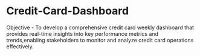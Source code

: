 # Credit-Card-Dashboard
Objective - 
To develop a comprehensive credit card weekly dashboard that provides real-time insights into key performance metrics and trends,enabling stakeholders to monitor and analyze credit card operations effectively.
